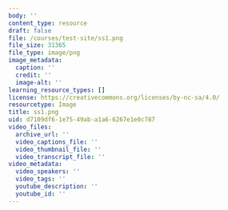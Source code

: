 ```yaml
---
body: ''
content_type: resource
draft: false
file: /courses/test-site/ss1.png
file_size: 31365
file_type: image/png
image_metadata:
  caption: ''
  credit: ''
  image-alt: ''
learning_resource_types: []
license: https://creativecommons.org/licenses/by-nc-sa/4.0/
resourcetype: Image
title: ss1.png
uid: d7109df6-1e75-49ab-a1a6-6267e1e0c787
video_files:
  archive_url: ''
  video_captions_file: ''
  video_thumbnail_file: ''
  video_transcript_file: ''
video_metadata:
  video_speakers: ''
  video_tags: ''
  youtube_description: ''
  youtube_id: ''
---
```

